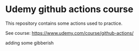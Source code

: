 # Udemy github actions course

This repository contains some actions used to practice.

See course:
https://www.udemy.com/course/github-actions/

adding some gibberish
